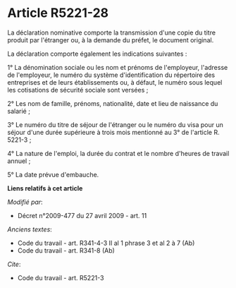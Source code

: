 # Article R5221-28

La déclaration nominative comporte la transmission d'une copie du titre produit par l'étranger ou, à la demande du préfet, le
document original. 

La déclaration comporte également les indications suivantes : 

1° La dénomination sociale ou les nom et prénoms de l'employeur, l'adresse de l'employeur, le numéro du système
d'identification du répertoire des entreprises et de leurs établissements ou, à défaut, le numéro sous lequel les cotisations
de sécurité sociale sont versées ; 

2° Les nom de famille, prénoms, nationalité, date et lieu de naissance du salarié ; 

3° Le numéro du titre de séjour de l'étranger ou le numéro du visa pour un séjour d'une durée supérieure à trois mois
mentionné au 3° de l'article R. 5221-3 ; 

4° La nature de l'emploi, la durée du contrat et le nombre d'heures de travail annuel ; 

5° La date prévue d'embauche.

**Liens relatifs à cet article**

_Modifié par_:

  - Décret n°2009-477 du 27 avril 2009 - art. 11

_Anciens textes_:

  - Code du travail - art. R341-4-3 II al 1 phrase 3 et al 2 à 7 (Ab)
  - Code du travail - art. R341-8 (Ab)

_Cite_:

  - Code du travail - art. R5221-3
